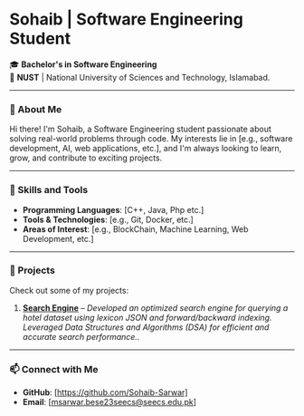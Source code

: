 #  Sohaib | Software Engineering Student  

🎓 **Bachelor's in Software Engineering**  
📍 **NUST** | National University of Sciences and Technology, Islamabad.

---

### 👋 About Me  
Hi there! I'm Sohaib, a Software Engineering student passionate about solving real-world problems through code. My interests lie in [e.g., software development, AI, web applications, etc.], and I'm always looking to learn, grow, and contribute to exciting projects.

---

### 🚀 Skills and Tools  
- **Programming Languages**: [C++, Java, Php etc.]  
- **Tools & Technologies**: [e.g., Git, Docker, etc.]  
- **Areas of Interest**: [e.g., BlockChain, Machine Learning, Web Development, etc.]  

---

### 📂 Projects  
Check out some of my projects:  
1. **[Search Engine](#)** – *Developed an optimized search engine for querying a hotel dataset using lexicon JSON and forward/backward indexing. Leveraged Data Structures and Algorithms (DSA) for efficient and accurate search performance..*  


---

### 📫 Connect with Me  
- **GitHub**: [https://github.com/Sohaib-Sarwar]   
- **Email**: [msarwar.bese23seecs@seecs.edu.pk]  

